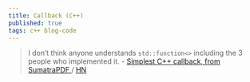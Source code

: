 ```yaml
---
title: Callback (C++)
published: true
tags: c++ blog-code
---
```

> I don’t think anyone understands `std::function<>` including the 3 people who implemented it. - [Simplest C++ callback, from SumatraPDF
](https://blog.kowalczyk.info/a-stsj/simplest-c-callback-from-sumatrapdf.html) / [HN](https://news.ycombinator.com/item?id=44283614)
